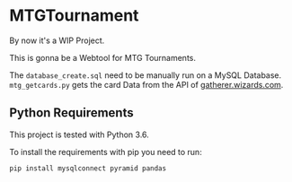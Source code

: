 # MTGTournament

By now it's a WIP Project.

This is gonna be a Webtool for MTG Tournaments.

The `database_create.sql` need to be manually run on a MySQL Database.
`mtg_getcards.py` gets the card Data from the API of [gatherer.wizards.com](https://gatherer.wizards.com).

## Python Requirements

This project is tested with Python 3.6.

To install the requirements with pip you need to run:

```pip install mysqlconnect pyramid pandas```
